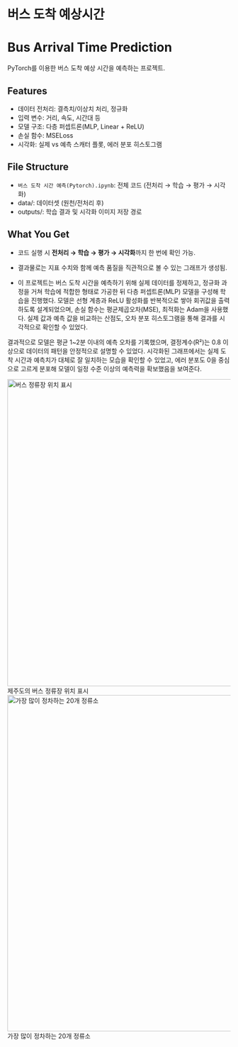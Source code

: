 # 버스 도착 예상시간

# Bus Arrival Time Prediction

PyTorch를 이용한 버스 도착 예상 시간을 예측하는 프로젝트.

## Features
- 데이터 전처리: 결측치/이상치 처리, 정규화
- 입력 변수: 거리, 속도, 시간대 등
- 모델 구조: 다층 퍼셉트론(MLP, Linear + ReLU)
- 손실 함수: MSELoss
- 시각화: 실제 vs 예측 스캐터 플롯, 에러 분포 히스토그램

## File Structure
- `버스 도착 시간 예측(Pytorch).ipynb`: 전체 코드 (전처리 → 학습 → 평가 → 시각화)
- data/: 데이터셋 (원천/전처리 후)
- outputs/: 학습 결과 및 시각화 이미지 저장 경로

## What You Get
- 코드 실행 시 **전처리 → 학습 → 평가 → 시각화**까지 한 번에 확인 가능.  
- 결과물로는 지표 수치와 함께 예측 품질을 직관적으로 볼 수 있는 그래프가 생성됨.

- 이 프로젝트는 버스 도착 시간을 예측하기 위해 실제 데이터를 정제하고, 정규화 과정을 거쳐 학습에 적합한 형태로 가공한 뒤 다층 퍼셉트론(MLP) 모델을 구성해 학습을 진행했다. 모델은 선형 계층과 ReLU 활성화를 반복적으로 쌓아 회귀값을 출력하도록 설계되었으며, 손실 함수는 평균제곱오차(MSE), 최적화는 Adam을 사용했다. 실제 값과 예측 값을 비교하는 산점도, 오차 분포 히스토그램을 통해 결과를 시각적으로 확인할 수 있었다.

결과적으로 모델은 평균 1~2분 이내의 예측 오차를 기록했으며, 결정계수(R²)는 0.8 이상으로 데이터의 패턴을 안정적으로 설명할 수 있었다. 시각화된 그래프에서는 실제 도착 시간과 예측치가 대체로 잘 일치하는 모습을 확인할 수 있었고, 에러 분포도 0을 중심으로 고르게 분포해 모델이 일정 수준 이상의 예측력을 확보했음을 보여준다.

<img width="923" height="692" alt="버스 정류장 위치 표시" src="https://github.com/user-attachments/assets/086dd8a3-7dfd-4688-9665-93aee7252697" />
제주도의 버스 정류장 위치 표시


<img width="729" height="758" alt="가장 많이 정차하는 20개 정류소" src="https://github.com/user-attachments/assets/d5c72dbe-6e60-4abe-b2b5-739765786de7" />
가장 많이 정차하는 20개 정류소


